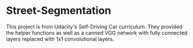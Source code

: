 # Street-Segmentation
This project is from Udacity's Self-Driving Car curriculum.  They provided the helper functions as well as a canned VGG network with fully connected layers replaced with 1x1 convolutional layers.  
